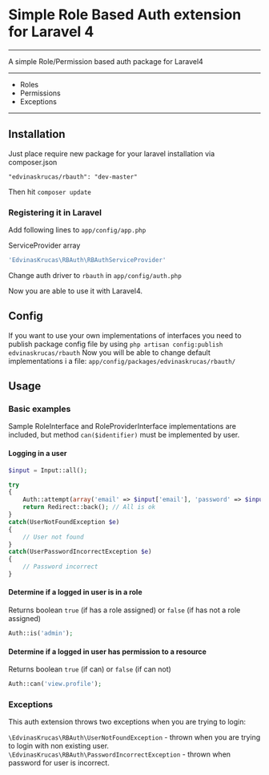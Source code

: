 # Simple Role Based Auth extension for Laravel 4

---

A simple Role/Permission based auth package for Laravel4

---

* Roles
* Permissions
* Exceptions

---

## Installation

Just place require new package for your laravel installation via composer.json

    "edvinaskrucas/rbauth": "dev-master"

Then hit ```composer update```

### Registering it in Laravel

Add following lines to ```app/config/app.php```

ServiceProvider array

```php
'EdvinasKrucas\RBAuth\RBAuthServiceProvider'
```

Change auth driver to ```rbauth``` in ```app/config/auth.php```

Now you are able to use it with Laravel4.

## Config

If you want to use your own implementations of interfaces you need to publish package config file by using ```php artisan config:publish edvinaskrucas/rbauth```
Now you will be able to change default implementations i a file: ```app/config/packages/edvinaskrucas/rbauth/```

## Usage

### Basic examples

Sample RoleInterface and RoleProviderInterface implementations are included, but method ```can($identifier)``` must be implemented by user.

#### Logging in a user

```php
$input = Input::all();

try
{
    Auth::attempt(array('email' => $input['email'], 'password' => $input['password']), isset($input['reminder']));
    return Redirect::back(); // All is ok
}
catch(UserNotFoundException $e)
{
    // User not found
}
catch(UserPasswordIncorrectException $e)
{
    // Password incorrect
}
```

#### Determine if a logged in user is in a role

Returns boolean ```true``` (if has a role assigned) or ```false``` (if has not a role assigned)

```php
Auth::is('admin');
```

#### Determine if a logged in user has permission to a resource

Returns boolean ```true``` (if can) or ```false``` (if can not)

```php
Auth::can('view.profile');
```

### Exceptions

This auth extension throws two exceptions when you are trying to login:

```\EdvinasKrucas\RBAuth\UserNotFoundException``` - thrown when you are trying to login with non existing user.
```\EdvinasKrucas\RBAuth\PasswordIncorrectException``` - thrown when password for user is incorrect.
